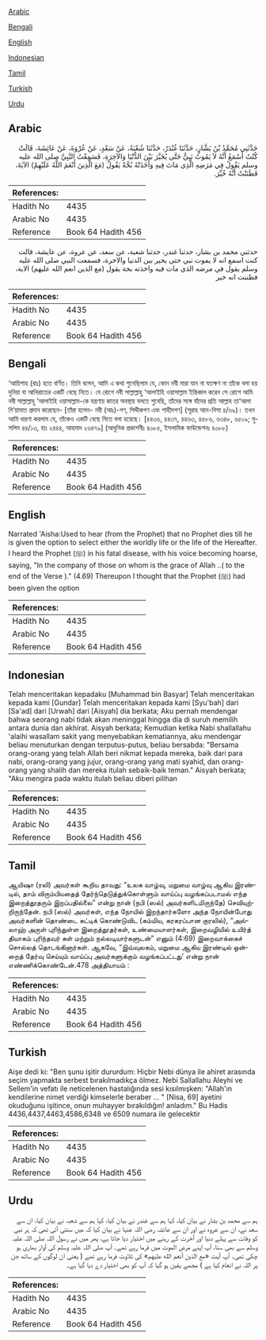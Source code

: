[Arabic](#arabic)

[Bengali](#bengali)

[English](#english)

[Indonesian](#indonesian)

[Tamil](#tamil)

[Turkish](#turkish)

[Urdu](#urdu)

## Arabic


<div dir="rtl" lang="ar" style={{fontSize:'larger',backgroundColor:'#f8f9fa',padding:20}}>
حَدَّثَنِي مُحَمَّدُ بْنُ بَشَّارٍ، حَدَّثَنَا غُنْدَرٌ، حَدَّثَنَا شُعْبَةُ، عَنْ سَعْدٍ، عَنْ عُرْوَةَ، عَنْ عَائِشَةَ، قَالَتْ كُنْتُ أَسْمَعُ أَنَّهُ لاَ يَمُوتُ نَبِيٌّ حَتَّى يُخَيَّرَ بَيْنَ الدُّنْيَا وَالآخِرَةِ، فَسَمِعْتُ النَّبِيَّ صلى الله عليه وسلم يَقُولُ فِي مَرَضِهِ الَّذِي مَاتَ فِيهِ وَأَخَذَتْهُ بُحَّةٌ يَقُولُ ‏(‏مَعَ الَّذِينَ أَنْعَمَ اللَّهُ عَلَيْهِمْ‏)‏ الآيَةَ، فَظَنَنْتُ أَنَّهُ خُيِّرَ‏.‏
</div>
<div style={{backgroundColor:'#f8f9fa',padding:20, marginBottom: 10}}><table> <thead> <tr> <th>References:</th> <th></th> </tr> </thead> <tbody><tr><td>Hadith No</td><td>4435</td></tr><tr><td>Arabic No</td><td>4435</td></tr><tr><td>Reference</td><td>Book 64 Hadith 456</td></tr></tbody></table></div>


<div dir="rtl" lang="ar" style={{fontSize:'larger',backgroundColor:'#f8f9fa',padding:20}}>
حدثني محمد بن بشار، حدثنا غندر، حدثنا شعبة، عن سعد، عن عروة، عن عايشة، قالت كنت اسمع انه لا يموت نبي حتى يخير بين الدنيا والاخرة، فسمعت النبي صلى الله عليه وسلم يقول في مرضه الذي مات فيه واخذته بحة يقول (مع الذين انعم الله عليهم) الاية، فظننت انه خير
</div>
<div style={{backgroundColor:'#f8f9fa',padding:20, marginBottom: 10}}><table> <thead> <tr> <th>References:</th> <th></th> </tr> </thead> <tbody><tr><td>Hadith No</td><td>4435</td></tr><tr><td>Arabic No</td><td>4435</td></tr><tr><td>Reference</td><td>Book 64 Hadith 456</td></tr></tbody></table></div>

## Bengali


<div dir="ltr" lang="bn" style={{fontSize:'larger',backgroundColor:'#f8f9fa',padding:20}}>
‘আয়িশাহ (রাঃ) হতে বর্ণিত। তিনি বলেন, আমি এ কথা শুনেছিলাম যে, কোন নবী মারা যান না যতক্ষণ না তাঁকে বলা হয় দুনিয়া বা আখিরাতের একটি বেছে নিতে। যে রোগে নবী সাল্লাল্লাহু ‘আলাইহি ওয়াসাল্লাম ইন্তিকাল করেন সে রোগে আমি নবী সাল্লাল্লাহু ‘আলাইহি ওয়াসাল্লাম-কে যন্ত্রণায় কাতর অবস্থায় বলতে শুনেছি, তাঁদের সঙ্গে যাঁদের প্রতি আল্লাহ তা‘আলা নি‘য়ামাত প্রদান করেছেন- [তাঁরা হলেন- নবী (আঃ)-গণ, সিদ্দীকগণ এবং শাহীদগণ] (সূরাহ আন-নিসা ৪/৬৯)। তখন আমি ধারণা করলাম যে, তাঁকেও একটি বেছে নিতে বলা হয়েছে। [৪৪৩৬, ৪৪৩৭, ৪৪৬৩, ৪৫৮৬, ৬৩৪৮, ৬৫০৯; মুসলিম ৪৪/১৩, হাঃ ২৪৪৪, আহমাদ ২৬৪৭৯] (আধুনিক প্রকাশনীঃ ৪০৮৫, ইসলামিক ফাউন্ডেশনঃ ৪০৮৮)
</div>
<div style={{backgroundColor:'#f8f9fa',padding:20, marginBottom: 10}}><table> <thead> <tr> <th>References:</th> <th></th> </tr> </thead> <tbody><tr><td>Hadith No</td><td>4435</td></tr><tr><td>Arabic No</td><td>4435</td></tr><tr><td>Reference</td><td>Book 64 Hadith 456</td></tr></tbody></table></div>

## English


<div dir="ltr" lang="en" style={{fontSize:'larger',backgroundColor:'#f8f9fa',padding:20}}>
Narrated 'Aisha:Used to hear (from the Prophet) that no Prophet dies till he is given the option to select either the worldly life or the life of the Hereafter. I heard the Prophet (ﷺ) in his fatal disease, with his voice becoming hoarse, saying, "In the company of those on whom is the grace of Allah ..( to the end of the Verse )." (4.69) Thereupon I thought that the Prophet (ﷺ) had been given the option
</div>
<div style={{backgroundColor:'#f8f9fa',padding:20, marginBottom: 10}}><table> <thead> <tr> <th>References:</th> <th></th> </tr> </thead> <tbody><tr><td>Hadith No</td><td>4435</td></tr><tr><td>Arabic No</td><td>4435</td></tr><tr><td>Reference</td><td>Book 64 Hadith 456</td></tr></tbody></table></div>

## Indonesian


<div dir="ltr" lang="id" style={{fontSize:'larger',backgroundColor:'#f8f9fa',padding:20}}>
Telah menceritakan kepadaku [Muhammad bin Basyar] Telah menceritakan kepada kami [Gundar] Telah menceritakan kepada kami [Syu'bah] dari [Sa'ad] dari [Urwah] dari [Aisyah] dia berkata; Aku pernah mendengar bahwa seorang nabi tidak akan meninggal hingga dia di suruh memilih antara dunia dan akhirat. Aisyah berkata; Kemudian ketika Nabi shallallahu 'alaihi wasallam sakit yang menyebabkan kematiannya, aku mendengar beliau menuturkan dengan terputus-putus, beliau bersabda: "Bersama orang-orang yang telah Allah beri nikmat kepada mereka, baik dari para nabi, orang-orang yang jujur, orang-orang yang mati syahid, dan orang-orang yang shalih dan mereka itulah sebaik-baik teman." Aisyah berkata; "Aku mengira pada waktu itulah beliau diberi pilihan
</div>
<div style={{backgroundColor:'#f8f9fa',padding:20, marginBottom: 10}}><table> <thead> <tr> <th>References:</th> <th></th> </tr> </thead> <tbody><tr><td>Hadith No</td><td>4435</td></tr><tr><td>Arabic No</td><td>4435</td></tr><tr><td>Reference</td><td>Book 64 Hadith 456</td></tr></tbody></table></div>

## Tamil


<div dir="ltr" lang="ta" style={{fontSize:'larger',backgroundColor:'#f8f9fa',padding:20}}>
ஆயிஷா (ரலி) அவர்கள் கூறிய தாவது: “உலக வாழ்வு, மறுமை வாழ்வு ஆகிய இரண்டில், தாம் விரும்பியதைத் தேர்ந்தெடுத்துக்கொள்ளும் வாய்ப்பு வழங்கப்படாமல் எந்த இறைத்தூதரும் இறப்பதில்லை” என்று நான் (நபி (ஸல்) அவர்களிடமிருந்தே) செவியுற்றிருந்தேன். நபி (ஸல்) அவர்கள், எந்த நோயில் இறந்தார்களோ அந்த நோயின்போது அவர்களின் தொண்டை கட்டிக் கொண்டுவிட (கம்மிய, கரகரப்பான குரலில்), “அல்லாஹ் அருள் புரிந்துள்ள இறைத்தூதர்கள், உண்மையாளர்கள், இறைவழியில் உயிர்த் தியாகம் புரிந்தவர் கள் மற்றும் நல்லடியார்களுடன்” எனும் (4:69) இறைவாக்கைச் சொல்லத் தொடங்கினார்கள். ஆகவே, “இவ்வுலகம், மறுமை ஆகிய இரண்டில் ஒன்றைத் தேர்வு செய்யும் வாய்ப்பு அவர்களுக்கும் வழங்கப்பட்டது' என்று நான் எண்ணிக்கொண்டேன்.478 அத்தியாயம் :
</div>
<div style={{backgroundColor:'#f8f9fa',padding:20, marginBottom: 10}}><table> <thead> <tr> <th>References:</th> <th></th> </tr> </thead> <tbody><tr><td>Hadith No</td><td>4435</td></tr><tr><td>Arabic No</td><td>4435</td></tr><tr><td>Reference</td><td>Book 64 Hadith 456</td></tr></tbody></table></div>

## Turkish


<div dir="ltr" lang="tr" style={{fontSize:'larger',backgroundColor:'#f8f9fa',padding:20}}>
Aişe dedi ki: "Ben şunu işitir dururdum: Hiçbir Nebi dünya ile ahiret arasında seçim yapmakta serbest bırakılmadıkça ölmez. Nebi Sallallahu Aleyhi ve Sellem'in vefatı ile neticelenen hastalığında sesi kısılmışken: "Allah'ın kendilerine nimet verdiği kimselerle beraber ... " [Nisa, 69] ayetini okuduğunu işitince, onun muhayyer bırakıldığın! anladım." Bu Hadis 4436,4437,4463,4586,6348 ve 6509 numara ile gelecektir
</div>
<div style={{backgroundColor:'#f8f9fa',padding:20, marginBottom: 10}}><table> <thead> <tr> <th>References:</th> <th></th> </tr> </thead> <tbody><tr><td>Hadith No</td><td>4435</td></tr><tr><td>Arabic No</td><td>4435</td></tr><tr><td>Reference</td><td>Book 64 Hadith 456</td></tr></tbody></table></div>

## Urdu


<div dir="rtl" lang="ur" style={{fontSize:'larger',backgroundColor:'#f8f9fa',padding:20}}>
ہم سے محمد بن بشار نے بیان کیا، کہا ہم سے غندر نے بیان کیا، کہا ہم سے شعبہ نے بیان کیا، ان سے سعد نے، ان سے عروہ نے اور ان سے عائشہ رضی اللہ عنہا نے بیان کیا کہ میں سنتی آئی تھی کہ ہر نبی کو وفات سے پہلے دنیا اور آخرت کے رہنے میں اختیار دیا جاتا ہے، پھر میں نے رسول اللہ صلی اللہ علیہ وسلم سے بھی سنا، آپ اپنے مرض الموت میں فرما رہے تھے۔ آپ صلی اللہ علیہ وسلم کی آواز بھاری ہو چکی تھی۔ آپ آیت «مع الذين أنعم الله عليهم‏» کی تلاوت فرما رہے تھے ( یعنی ان لوگوں کے ساتھ جن پر اللہ نے انعام کیا ہے ) مجھے یقین ہو گیا کہ آپ کو بھی اختیار دے دیا گیا ہے۔
</div>
<div style={{backgroundColor:'#f8f9fa',padding:20, marginBottom: 10}}><table> <thead> <tr> <th>References:</th> <th></th> </tr> </thead> <tbody><tr><td>Hadith No</td><td>4435</td></tr><tr><td>Arabic No</td><td>4435</td></tr><tr><td>Reference</td><td>Book 64 Hadith 456</td></tr></tbody></table></div>
